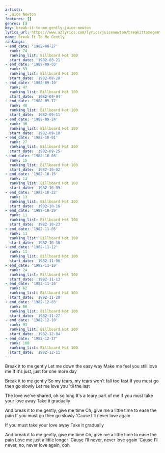 ```yaml
---
artists:
- Juice Newton
features: []
genres: []
key: break-it-to-me-gently-juice-newton
lyrics_url: https://www.azlyrics.com/lyrics/juicenewton/breakittomegently.html
name: Break It To Me Gently
rankings:
- end_date: '1982-08-27'
  rank: 74
  ranking_list: Billboard Hot 100
  start_date: '1982-08-21'
- end_date: '1982-09-03'
  rank: 53
  ranking_list: Billboard Hot 100
  start_date: '1982-08-28'
- end_date: '1982-09-10'
  rank: 47
  ranking_list: Billboard Hot 100
  start_date: '1982-09-04'
- end_date: '1982-09-17'
  rank: 40
  ranking_list: Billboard Hot 100
  start_date: '1982-09-11'
- end_date: '1982-09-24'
  rank: 36
  ranking_list: Billboard Hot 100
  start_date: '1982-09-18'
- end_date: '1982-10-01'
  rank: 27
  ranking_list: Billboard Hot 100
  start_date: '1982-09-25'
- end_date: '1982-10-08'
  rank: 15
  ranking_list: Billboard Hot 100
  start_date: '1982-10-02'
- end_date: '1982-10-15'
  rank: 13
  ranking_list: Billboard Hot 100
  start_date: '1982-10-09'
- end_date: '1982-10-22'
  rank: 13
  ranking_list: Billboard Hot 100
  start_date: '1982-10-16'
- end_date: '1982-10-29'
  rank: 11
  ranking_list: Billboard Hot 100
  start_date: '1982-10-23'
- end_date: '1982-11-05'
  rank: 11
  ranking_list: Billboard Hot 100
  start_date: '1982-10-30'
- end_date: '1982-11-12'
  rank: 11
  ranking_list: Billboard Hot 100
  start_date: '1982-11-06'
- end_date: '1982-11-19'
  rank: 24
  ranking_list: Billboard Hot 100
  start_date: '1982-11-13'
- end_date: '1982-11-26'
  rank: 62
  ranking_list: Billboard Hot 100
  start_date: '1982-11-20'
- end_date: '1982-12-03'
  rank: 86
  ranking_list: Billboard Hot 100
  start_date: '1982-11-27'
- end_date: '1982-12-10'
  rank: 91
  ranking_list: Billboard Hot 100
  start_date: '1982-12-04'
- end_date: '1982-12-17'
  rank: 100
  ranking_list: Billboard Hot 100
  start_date: '1982-12-11'
---
```


Break it to me gently
Let me down the easy way
Make me feel you still love me
If it's just, just for one more day

Break it to me gently
So my tears, my tears won't fall too fast
If you must go then go slowly
Let me love you 'til the last

The love we've shared, oh so long
It's a teary part of me
If you must take your love away
Take it gradually

And break it to me gently, give me time
Oh, give me a little time to ease the pain
If you must go then go slowly
'Cause I'll never love again

If you must take your love away
Take it gradually

And break it to me gently, give me time
Oh, give me a little time to ease the pain
Love me just a little longer
'Cause I'll never, never love again
'Cause I'll never, no, never love again, ooh




